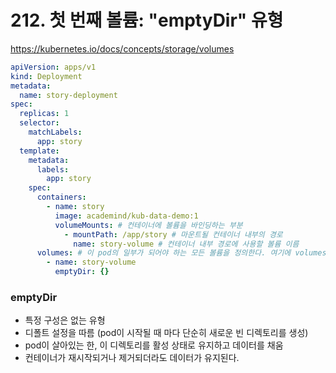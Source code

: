 # 212. 첫 번째 볼륨: "emptyDir" 유형

https://kubernetes.io/docs/concepts/storage/volumes

```yaml
apiVersion: apps/v1
kind: Deployment
metadata:
  name: story-deployment
spec: 
  replicas: 1
  selector:
    matchLabels:
      app: story
  template:
    metadata:
      labels:
        app: story
    spec:
      containers:
        - name: story
          image: academind/kub-data-demo:1
          volumeMounts: # 컨테이너에 볼륨을 바인딩하는 부분
            - mountPath: /app/story # 마운트될 컨테이너 내부의 경로
              name: story-volume # 컨테이너 내부 경로에 사용할 볼륨 이름
      volumes: # 이 pod의 일부가 되어야 하는 모든 볼륨을 정의한다. 여기에 volumes 정의하면 이 pod의 모든 컨테이너가 해당 볼륨을 쓸 수 있음.
        - name: story-volume
          emptyDir: {}
```
### emptyDir

- 특정 구성은 없는 유형
- 디폴트 설정을 따름 (pod이 시작될 때 마다 단순히 새로운 빈 디렉토리를 생성)
- pod이 살아있는 한, 이 디렉토리를 활성 상태로 유지하고 데이터를 채움
- 컨테이너가 재시작되거나 제거되더라도 데이터가 유지된다.